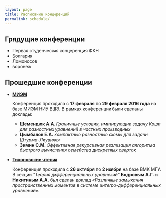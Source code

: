 ```yaml
---
layout: page
title: Расписание конференций
permalink: schedule/
---
```


## Грядущие конференции

+ Первая студенческая концеренция ФКН
+ Болгария
+ Ломоносов
+ воронеж

## Прошедшие конференции

+ **[МИЭМ](https://miem.hse.ru/armntk)**

  Конференция проходила с **17 февраля** по **29 февраля 2016 года** на базе МИЭМ НИУ ВШЭ. В рамках конференции были сделаны доклады:
    + **Шемендюк А.А.** _Граничные условия, имитирующие задачу Коши для     разностных уравнений в частных производных_
    + **Цымбалов Е.А.** _Компактные разностные схемы для задачи Штурма-Лиувилля_
    + **Зимин С.М.** _Эффективная рекурсивная реализация алгоритма быстрого вычисления семейства дискретных сверток_


+ **[Тихоновские чтения](https://cs.msu.ru/tikhonov_readings2015)**

  Конференция проходила с **26 октября** по **2 ноября** на базе ВМК МГУ. В секции _"Теория дифференциальных уравнений"_ **Бодровым А.Г.** и **Никитиным А.А.** был сделан доклад _«Различные замыкания пространственных моментов в системе интегро-дифференциальных уравнений»_.
